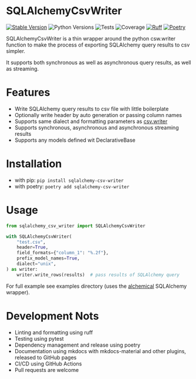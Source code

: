 # SQLAlchemyCsvWriter

[![Stable Version](https://img.shields.io/pypi/v/sqlalchemy_csv_writer?label=stable)](https://pypi.org/project/sqlalchemy-csv-writer/#history)
![Python Versions](https://img.shields.io/pypi/pyversions/sqlalchemy_csv_writer)
![Tests](https://github.com/github/docs/actions/workflows/test.yml/badge.svg?branch=main)
![Coverage](https://img.shields.io/endpoint?url=https://gist.githubusercontent.com/raayu83/38feaa0ba81091aaf7ad960a892c87d3/raw/coverage-badge.json)
[![Ruff](https://img.shields.io/endpoint?url=https://raw.githubusercontent.com/astral-sh/ruff/main/assets/badge/v2.json)](https://github.com/astral-sh/ruff)
[![Poetry](https://img.shields.io/endpoint?url=https://python-poetry.org/badge/v0.json)](https://python-poetry.org/)

SQLAlchemyCsvWriter is a thin wrapper around the python csw.writer function to make the process of exporting SQLAlchemy query results to csv simpler. 

It supports both synchronous as well as asynchronous query results, as well as streaming.

# Features
- Write SQLAlchemy query results to csv file with little boilerplate
- Optionally write header by auto generation or passing column names
- Supports same dialect and formatting parameters as [csv.writer](https://docs.python.org/3/library/csv.html#csv.writer)
- Supports synchronous, asynchronous and asynchronous streaming results
- Supports any models defined wit DeclarativeBase

# Installation
- with pip: `pip install sqlalchemy-csv-writer`
- with poetry: `poetry add sqlalchemy-csv-writer`

# Usage

```python
from sqlalchemy_csv_writer import SQLAlchemyCsvWriter

with SQLAlchemyCsvWriter(
    "test.csv",
    header=True,
    field_formats={"column_1": "%.2f"},
    prefix_model_names=True,
    dialect="unix",
) as writer:
    writer.write_rows(results)  # pass results of SQLAlchemy query
```

For full example see examples directory (uses the [alchemical](https://github.com/miguelgrinberg/alchemical) SQLAlchemy wrapper).

# Development Nots
- Linting and formatting using ruff
- Testing using pytest
- Dependency management and release using poetry
- Documentation using mkdocs with mkdocs-material and other plugins, released to GitHub pages
- CI/CD using GitHub Actions
- Pull requests are welcome